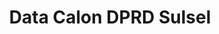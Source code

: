 ---
title: Data Calon DPRD Sulsel
organization: KPU REPUBLIK INDONESIA
notes: Data Calon DPRD Sulsel
resources:
  - name: CSV Data Calon DPRD Sulsel
    url: 'https://github.com/pemiluAPI/pemilu-data/raw/master/calon/2014/dprd_sulsel/calon-dprd_sulsel.csv'
    format: csv
category:
  - Calon
maintainer: ''
maintainer_email: ''
---
